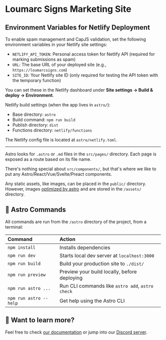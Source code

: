 # Loumarc Signs Marketing Site

## Environment Variables for Netlify Deployment

To enable spam management and CapJS validation, set the following environment variables in your Netlify site settings:

- `NETLIFY_API_TOKEN`: Personal access token for Netlify API (required for marking submissions as spam)
- `URL`: The base URL of your deployed site (e.g., `https://loumarcsigns.com`)
- `SITE_ID`: Your Netlify site ID (only required for testing the API token with the temporary function)

You can set these in the Netlify dashboard under **Site settings → Build & deploy → Environment**.

Netlify build settings (when the app lives in `astro/`):

- Base directory: `astro`
- Build command: `npm run build`
- Publish directory: `dist`
- Functions directory: `netlify/functions`

The Netlify config file is located at `astro/netlify.toml`.

---

Astro looks for `.astro` or `.md` files in the `src/pages/` directory. Each page is exposed as a route based on its file name.

There's nothing special about `src/components/`, but that's where we like to put any Astro/React/Vue/Svelte/Preact components.

Any static assets, like images, can be placed in the `public/` directory. However, images [optimized by astro](https://docs.astro.build/en/guides/images/) and are stored in the `/assets/` directory.

## 🧞 Astro Commands

All commands are run from the `/astro` directory of the project, from a terminal:

| Command                | Action                                           |
| :--------------------- | :----------------------------------------------- |
| `npm install`          | Installs dependencies                            |
| `npm run dev`          | Starts local dev server at `localhost:3000`      |
| `npm run build`        | Build your production site to `./dist/`          |
| `npm run preview`      | Preview your build locally, before deploying     |
| `npm run astro ...`    | Run CLI commands like `astro add`, `astro check` |
| `npm run astro --help` | Get help using the Astro CLI                     |

## 👀 Want to learn more?

Feel free to check [our documentation](https://docs.astro.build) or jump into our [Discord server](https://astro.build/chat).
